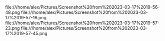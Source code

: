 file:///home/alex/Pictures/Screenshot%20from%202023-03-17%2019-56-48.png
file:///home/alex/Pictures/Screenshot%20from%202023-03-17%2019-57-16.png
file:///home/alex/Pictures/Screenshot%20from%202023-03-17%2019-57-23.png
file:///home/alex/Pictures/Screenshot%20from%202023-03-17%2019-57-45.png
